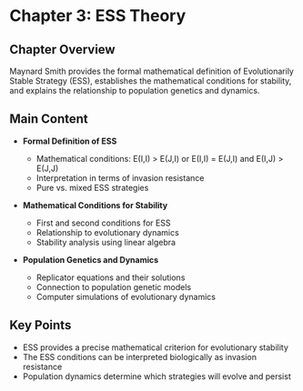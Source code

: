 # Chapter 3: ESS Theory

## Chapter Overview
Maynard Smith provides the formal mathematical definition of Evolutionarily Stable Strategy (ESS), establishes the mathematical conditions for stability, and explains the relationship to population genetics and dynamics.

## Main Content
- **Formal Definition of ESS**
  - Mathematical conditions: E(I,I) > E(J,I) or E(I,I) = E(J,I) and E(I,J) > E(J,J)
  - Interpretation in terms of invasion resistance
  - Pure vs. mixed ESS strategies

- **Mathematical Conditions for Stability**
  - First and second conditions for ESS
  - Relationship to evolutionary dynamics
  - Stability analysis using linear algebra

- **Population Genetics and Dynamics**
  - Replicator equations and their solutions
  - Connection to population genetic models
  - Computer simulations of evolutionary dynamics

## Key Points
- ESS provides a precise mathematical criterion for evolutionary stability
- The ESS conditions can be interpreted biologically as invasion resistance
- Population dynamics determine which strategies will evolve and persist